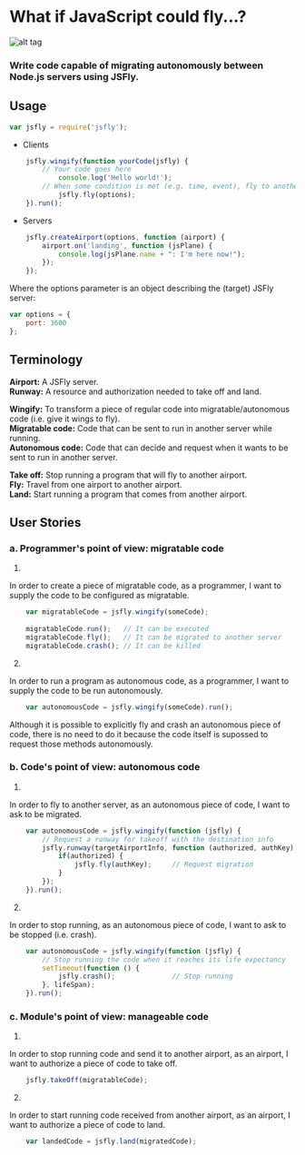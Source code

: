 # What if JavaScript could fly...?
![alt tag](https://github.com/jorgezaccaro/jsfly/blob/master/jsfly_logo.png?raw=true)

### Write code capable of migrating autonomously between Node.js servers using JSFly.  


## Usage
``` js
var jsfly = require('jsfly');
```

* Clients
``` js
    jsfly.wingify(function yourCode(jsfly) {
        // Your code goes here
            console.log('Hello world!');
        // When some condition is met (e.g. time, event), fly to another server
            jsfly.fly(options);
    }).run();
```

* Servers
``` js
    jsfly.createAirport(options, function (airport) {
        airport.on('landing', function (jsPlane) {
            console.log(jsPlane.name + ": I'm here now!");
        });
    });
```  

Where the options parameter is an object describing the (target) JSFly server:
``` js
var options = {
    port: 3600
};
```

## Terminology

   **Airport:** A JSFly server.  
   **Runway:** A resource and authorization needed to take off and land.  

   **Wingify:** To transform a piece of regular code into migratable/autonomous code (i.e. give it wings to fly).  
   **Migratable code:** Code that can be sent to run in another server while running.  
   **Autonomous code:** Code that can decide and request when it wants to be sent to run in another server.  

   **Take off:** Stop running a program that will fly to another airport.  
   **Fly:** Travel from one airport to another airport.  
   **Land:** Start running a program that comes from another airport.  


## User Stories 

### a. Programmer's point of view: migratable code

1. 
In order to     create a piece of migratable code,
as a            programmer,
I want to       supply the code to be configured as migratable.
``` js
    var migratableCode = jsfly.wingify(someCode);
    
    migratableCode.run();   // It can be executed
    migratableCode.fly();   // It can be migrated to another server
    migratableCode.crash(); // It can be killed
```  

2. 
In order to     run a program as autonomous code,
as a            programmer,
I want to       supply the code to be run autonomously.

``` js
    var autonomousCode = jsfly.wingify(someCode).run();
```

Although it is possible to explicitly fly and crash an autonomous piece of code, there is no need to do it because the code itself is supossed to request those methods autonomously.

### b. Code's point of view: autonomous code

1.
In order to     fly to another server,
as an           autonomous piece of code,
I want to       ask to be migrated.
``` js
    var autonomousCode = jsfly.wingify(function (jsfly) {
        // Request a runway for takeoff with the destination info
        jsfly.runway(targetAirportInfo, function (authorized, authKey) {
            if(authorized) { 
                jsfly.fly(authKey);     // Request migration
            }
        });
    }).run();
```  

2.
In order to     stop running,
as an           autonomous piece of code,
I want to       ask to be stopped (i.e. crash).
``` js
    var autonomousCode = jsfly.wingify(function (jsfly) {
        // Stop running the code when it reaches its life expectancy
        setTimeout(function () {
            jsfly.crash();              // Stop running
        }, lifeSpan);
    }).run();
```

### c. Module's point of view: manageable code

1.
In order to     stop running code and send it to another airport,
as an           airport,
I want to       authorize a piece of code to take off.
``` js
    jsfly.takeOff(migratableCode);
```  

2.
In order to     start running code received from another airport,
as an           airport,
I want to       authorize a piece of code to land.
``` js
    var landedCode = jsfly.land(migratedCode);
```
